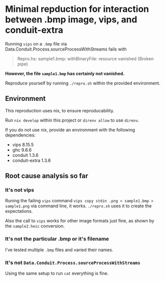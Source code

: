 # Minimal repduction for interaction between .bmp image, vips, and conduit-extra

Running `vips` on a `.bmp` file via Data.Conduit.Process.sourceProcessWithStreams
fails with

> Repro.hs: sample1.bmp: withBinaryFile: resource vanished (Broken pipe)

**However, the file `sample1.bmp` has certainly not vanished.**

Reproduce yourself by running `./repro.sh` within the provided environment.

## Environment

This reproduction uses nix, to ensure reproducability.

Run `nix develop` within this project or `direnv allow` to use `direnv`.

If you do not use nix, provide an environment with the following dependencies:

- vips 8.15.5
- ghc 9.6.6
- conduit 1.3.6
- conduit-extra 1.3.6

## Root cause analysis so far

### It's not vips

Runing the failing `vips` command `vips copy stdin .png < sample1.bmp > sample1.png`
via command line, it works. `./repro.sh` uses it to create the expectations.

Also the call to `vips` works for other image formats just fine, as shown by
the `sample2.heic` conversion.

### It's not the particular .bmp or it's filename

I've tested multiple `.bmp` files and varied their names.

### It's not `Data.Conduit.Process.sourceProcessWithStreams`

Using the same setup to run `cat` everything is fine.
